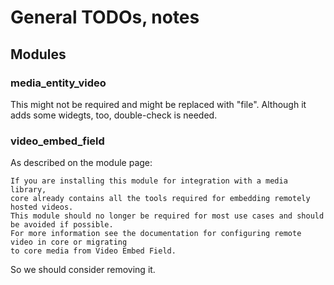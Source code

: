 # General TODOs, notes

## Modules
### media_entity_video
This might not be required and might be replaced with "file".
Although it adds some widegts, too, double-check is needed.

### video_embed_field

As described on the module page:
```
If you are installing this module for integration with a media library,
core already contains all the tools required for embedding remotely hosted videos.
This module should no longer be required for most use cases and should be avoided if possible.
For more information see the documentation for configuring remote video in core or migrating
to core media from Video Embed Field.
```

So we should consider removing it.
